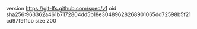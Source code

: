 version https://git-lfs.github.com/spec/v1
oid sha256:963362a461b7172804dd5b18e30489628268901065dd72598b5f21cd97f9f1cb
size 200
